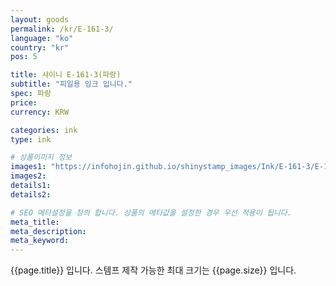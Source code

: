 ```yaml
---
layout: goods
permalink: /kr/E-161-3/
language: "ko"
country: "kr"
pos: 5

title: 샤이니 E-161-3(파랑)
subtitle: "피일용 잉크 입니다."
spec: 파랑
price: 
currency: KRW

categories: ink
type: ink

# 상품이미지 정보
images1: "https://infohojin.github.io/shinystamp_images/Ink/E-161-3/E-161-3_1.jpg"
images2:
details1:
details2:    

# SEO 메타설정을 정의 합니다. 상품의 메타값을 설정한 경우 우선 적용이 됩니다.
meta_title: 
meta_description:
meta_keyword:
---
```


{{page.title}} 입니다. 스템프 제작 가능한 최대 크기는 {{page.size}} 입니다.
